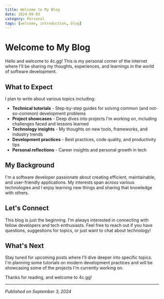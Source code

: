 ```yaml
---
title: Welcome to My Blog
date: 2024-09-03
category: Personal
tags: [welcome, introduction, blog]
---
```


# Welcome to My Blog

Hello and welcome to 4c.gg! This is my personal corner of the internet where I'll be sharing my thoughts, experiences, and learnings in the world of software development.

## What to Expect

I plan to write about various topics including:

- **Technical tutorials** - Step-by-step guides for solving common (and not-so-common) development problems
- **Project showcases** - Deep dives into projects I'm working on, including challenges faced and lessons learned
- **Technology insights** - My thoughts on new tools, frameworks, and industry trends
- **Development practices** - Best practices, code quality, and productivity tips
- **Personal reflections** - Career insights and personal growth in tech

## My Background

I'm a software developer passionate about creating efficient, maintainable, and user-friendly applications. My interests span across various technologies and I enjoy learning new things and sharing that knowledge with others.

## Let's Connect

This blog is just the beginning. I'm always interested in connecting with fellow developers and tech enthusiasts. Feel free to reach out if you have questions, suggestions for topics, or just want to chat about technology!

## What's Next

Stay tuned for upcoming posts where I'll dive deeper into specific topics. I'm planning some tutorials on modern development practices and will be showcasing some of the projects I'm currently working on.

Thanks for reading, and welcome to 4c.gg!

---

*Published on September 3, 2024*
